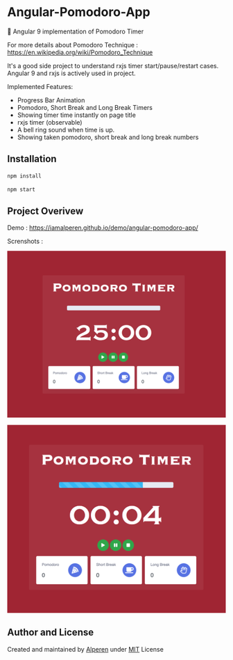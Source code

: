 # Angular-Pomodoro-App
🍅 Angular 9 implementation of Pomodoro Timer

For more details about Pomodoro Technique : https://en.wikipedia.org/wiki/Pomodoro_Technique

It's a good side project to understand rxjs timer start/pause/restart cases. Angular 9 and rxjs is actively used in project.

Implemented Features:
- Progress Bar Animation
- Pomodoro, Short Break and Long Break Timers
- Showing timer time instantly on page title
- rxjs timer (observable)
- A bell ring sound when time is up.
- Showing taken pomodoro, short break and long break numbers

## Installation

```sh
npm install
```

```sh
npm start
```

## Project Overivew

Demo : https://iamalperen.github.io/demo/angular-pomodoro-app/

Screnshots :

![](https://raw.githubusercontent.com/iamalperen/angular-pomodoro-app/master/ss1.png)

![](https://raw.githubusercontent.com/iamalperen/angular-pomodoro-app/master/ss2.png)


## Author and License
Created and maintained by [Alperen](https://github.com/iamalperen) under [MIT](LICENSE.md) License

